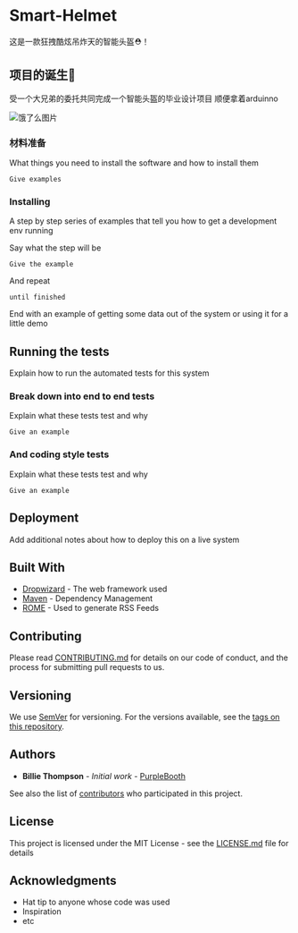 # Smart-Helmet
这是一款狂拽酷炫吊炸天的智能头盔⛑！

## 项目的诞生👀

受一个大兄弟的委托共同完成一个智能头盔的毕业设计项目
顺便拿着arduinno

![饿了么图片](https://timgsa.baidu.com/timg?image&quality=80&size=b10000_10000&sec=1554992607&di=b48d3b6d543e51a47e2abd451210453c&src=http://b-ssl.duitang.com/uploads/item/201804/20/20180420111710_eVhah.jpeg "饿了么图片")	



### 材料准备

What things you need to install the software and how to install them

```
Give examples
```

### Installing

A step by step series of examples that tell you how to get a development env running

Say what the step will be

```
Give the example
```

And repeat

```
until finished
```

End with an example of getting some data out of the system or using it for a little demo

## Running the tests

Explain how to run the automated tests for this system

### Break down into end to end tests

Explain what these tests test and why

```
Give an example
```

### And coding style tests

Explain what these tests test and why

```
Give an example
```

## Deployment

Add additional notes about how to deploy this on a live system

## Built With

* [Dropwizard](http://www.dropwizard.io/1.0.2/docs/) - The web framework used
* [Maven](https://maven.apache.org/) - Dependency Management
* [ROME](https://rometools.github.io/rome/) - Used to generate RSS Feeds

## Contributing

Please read [CONTRIBUTING.md](https://gist.github.com/PurpleBooth/b24679402957c63ec426) for details on our code of conduct, and the process for submitting pull requests to us.

## Versioning

We use [SemVer](http://semver.org/) for versioning. For the versions available, see the [tags on this repository](https://github.com/your/project/tags). 

## Authors

* **Billie Thompson** - *Initial work* - [PurpleBooth](https://github.com/PurpleBooth)

See also the list of [contributors](https://github.com/your/project/contributors) who participated in this project.

## License

This project is licensed under the MIT License - see the [LICENSE.md](LICENSE.md) file for details

## Acknowledgments

* Hat tip to anyone whose code was used
* Inspiration
* etc



